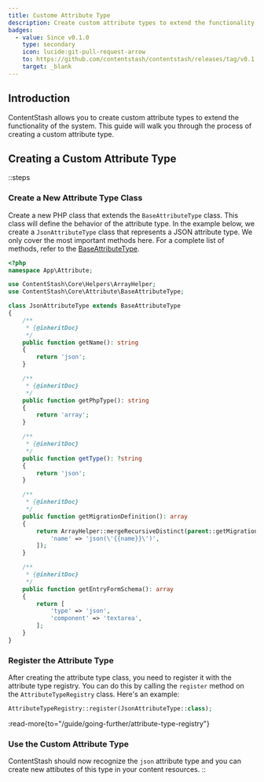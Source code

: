 ```yaml
---
title: Custome Attribute Type
description: Create custom attribute types to extend the functionality of ContentStash.
badges:
  - value: Since v0.1.0
    type: secondary
    icon: lucide:git-pull-request-arrow
    to: https://github.com/contentstash/contentstash/releases/tag/v0.1.0
    target: _blank
---
```


## Introduction

ContentStash allows you to create custom attribute types to extend the functionality of the system. This guide will walk you through the process of creating a custom attribute type.

## Creating a Custom Attribute Type

::steps

### Create a New Attribute Type Class

Create a new PHP class that extends the `BaseAttributeType` class. This class will define the behavior of the attribute type. In the example below, we create a `JsonAttributeType` class that represents a JSON attribute type. We only cover the most important methods here. For a complete list of methods, refer to the [BaseAttributeType](https://github.com/contentstash/contentstash/blob/main/packages/core/src/Attribute/BaseAttributeType.php).

```php
<?php
namespace App\Attribute;

use ContentStash\Core\Helpers\ArrayHelper;
use ContentStash\Core\Attribute\BaseAttributeType;

class JsonAttributeType extends BaseAttributeType
{
    /**
     * {@inheritDoc}
     */
    public function getName(): string
    {
        return 'json';
    }

    /**
     * {@inheritDoc}
     */
    public function getPhpType(): string
    {
        return 'array';
    }

    /**
     * {@inheritDoc}
     */
    public function getType(): ?string
    {
        return 'json';
    }

    /**
     * {@inheritDoc}
     */
    public function getMigrationDefinition(): array
    {
        return ArrayHelper::mergeRecursiveDistinct(parent::getMigrationDefinition(), [
            'name' => 'json(\'{{name}}\')',
        ]);
    }

    /**
     * {@inheritDoc}
     */
    public function getEntryFormSchema(): array
    {
        return [
            'type' => 'json',
            'component' => 'textarea',
        ];
    }
}
```

### Register the Attribute Type

After creating the attribute type class, you need to register it with the attribute type registry. You can do this by calling the `register` method on the `AttributeTypeRegistry` class. Here's an example:

```php
AttributeTypeRegistry::register(JsonAttributeType::class);
```

:read-more{to="/guide/going-further/attribute-type-registry"}

### Use the Custom Attribute Type

ContentStash should now recognize the `json` attribute type and you can create new attibutes of this type in your content resources.
::